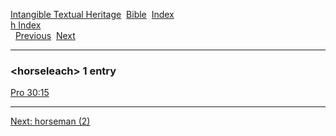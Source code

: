 [Intangible Textual Heritage](../../index)  [Bible](../index) 
[Index](index)   
[h Index](_h_)  
  [Previous](c05590)  [Next](c05592) 

------------------------------------------------------------------------

### &lt;horseleach&gt; 1 entry

[Pro 30:15](../kjv/pro030.htm#015)  

------------------------------------------------------------------------

[Next: horseman (2)](c05592)
